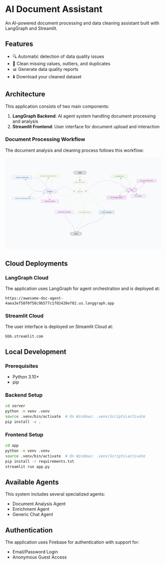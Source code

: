 # AI Document Assistant

An AI-powered document processing and data cleaning assistant built with LangGraph and Streamlit.

## Features

- 🔍 Automatic detection of data quality issues
- 🧹 Clean missing values, outliers, and duplicates
- 📊 Generate data quality reports
- ⬇️ Download your cleaned dataset

## Architecture

This application consists of two main components:

1. **LangGraph Backend**: AI agent system handling document processing and analysis
2. **Streamlit Frontend**: User interface for document upload and interaction

### Document Processing Workflow

The document analysis and cleaning process follows this workflow:

![Document Processing Workflow](diagram.png)

## Cloud Deployments

### LangGraph Cloud

The application uses LangGraph for agent orchestration and is deployed at:
```
https://awesome-doc-agent-4aea3ef58f0f58c9b577c1f02420ef02.us.langgraph.app
```

### Streamlit Cloud

The user interface is deployed on Streamlit Cloud at:
```
bbb.streamlit.com
```

## Local Development

### Prerequisites

- Python 3.10+
- pip

### Backend Setup

```bash
cd server
python -m venv .venv
source .venv/bin/activate  # On Windows: .venv\Scripts\activate
pip install -e .
```

### Frontend Setup

```bash
cd app
python -m venv .venv
source .venv/bin/activate  # On Windows: .venv\Scripts\activate
pip install -r requirements.txt
streamlit run app.py
```

## Available Agents

This system includes several specialized agents:
- Document Analysis Agent
- Enrichment Agent
- Generic Chat Agent

## Authentication

The application uses Firebase for authentication with support for:
- Email/Password Login
- Anonymous Guest Access
